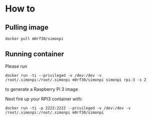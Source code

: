 # How to

## Pulling image
```
docker pull m0rf30/simonpi
```

## Running container

Please run
```
docker run -ti --privileged -v /dev:/dev -v /root/.simonpi:/root/.simonpi m0rf30/simonpi simonpi rpi-3 -s 2
```
to generate a Raspberry Pi 3 image 

Next fire up your RPI3 container with:
```
docker run -ti -p 2222:2222 --privileged -v /dev:/dev -v /root/.simonpi:/root/.simonpi m0rf30/simonpi
```
